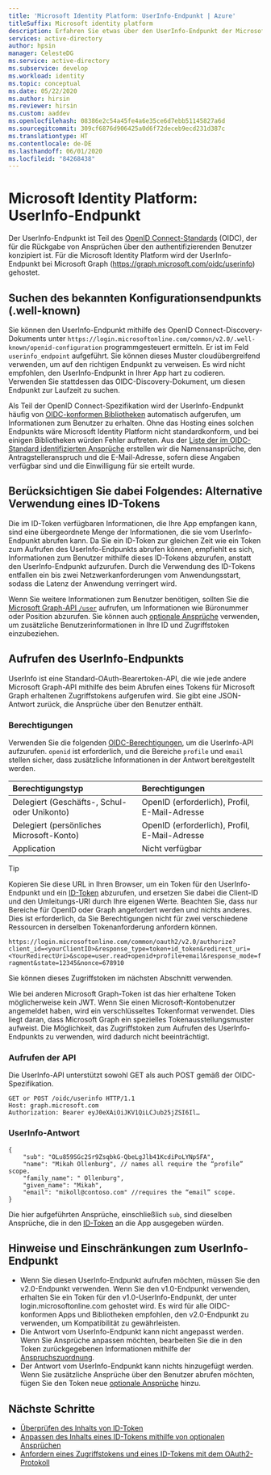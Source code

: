 ```yaml
---
title: 'Microsoft Identity Platform: UserInfo-Endpunkt | Azure'
titleSuffix: Microsoft identity platform
description: Erfahren Sie etwas über den UserInfo-Endpunkt der Microsoft Identity Platform.
services: active-directory
author: hpsin
manager: CelesteDG
ms.service: active-directory
ms.subservice: develop
ms.workload: identity
ms.topic: conceptual
ms.date: 05/22/2020
ms.author: hirsin
ms.reviewer: hirsin
ms.custom: aaddev
ms.openlocfilehash: 08386e2c54a45fe4a6e35ce6d7ebb51145827a6d
ms.sourcegitcommit: 309cf6876d906425a0d6f72deceb9ecd231d387c
ms.translationtype: HT
ms.contentlocale: de-DE
ms.lasthandoff: 06/01/2020
ms.locfileid: "84268438"
---
```

# <a name="microsoft-identity-platform-userinfo-endpoint"></a>Microsoft Identity Platform: UserInfo-Endpunkt

Der UserInfo-Endpunkt ist Teil des [OpenID Connect-Standards](https://openid.net/specs/openid-connect-core-1_0.html#UserInfo) (OIDC), der für die Rückgabe von Ansprüchen über den authentifizierenden Benutzer konzipiert ist.  Für die Microsoft Identity Platform wird der UserInfo-Endpunkt bei Microsoft Graph (https://graph.microsoft.com/oidc/userinfo) gehostet. 

## <a name="find-the-well-known-configuration-endpoint"></a>Suchen des bekannten Konfigurationsendpunkts (.well-known)

Sie können den UserInfo-Endpunkt mithilfe des OpenID Connect-Discovery-Dokuments unter `https://login.microsoftonline.com/common/v2.0/.well-known/openid-configuration` programmgesteuert ermitteln. Er ist im Feld `userinfo_endpoint` aufgeführt. Sie können dieses Muster cloudübergreifend verwenden, um auf den richtigen Endpunkt zu verweisen.  Es wird nicht empfohlen, den UserInfo-Endpunkt in Ihrer App hart zu codieren. Verwenden Sie stattdessen das OIDC-Discovery-Dokument, um diesen Endpunkt zur Laufzeit zu suchen.

Als Teil der OpenID Connect-Spezifikation wird der UserInfo-Endpunkt häufig von [OIDC-konformen Bibliotheken](https://openid.net/developers/certified/) automatisch aufgerufen, um Informationen zum Benutzer zu erhalten.  Ohne das Hosting eines solchen Endpunkts wäre Microsoft Identity Platform nicht standardkonform, und bei einigen Bibliotheken würden Fehler auftreten.  Aus der [Liste der im OIDC-Standard identifizierten Ansprüche](https://openid.net/specs/openid-connect-core-1_0.html#StandardClaims) erstellen wir die Namensansprüche, den Antragstelleranspruch und die E-Mail-Adresse, sofern diese Angaben verfügbar sind und die Einwilligung für sie erteilt wurde.  

## <a name="consider-use-an-id-token-instead"></a>Berücksichtigen Sie dabei Folgendes: Alternative Verwendung eines ID-Tokens

Die im ID-Token verfügbaren Informationen, die Ihre App empfangen kann, sind eine übergeordnete Menge der Informationen, die sie vom UserInfo-Endpunkt abrufen kann.  Da Sie ein ID-Token zur gleichen Zeit wie ein Token zum Aufrufen des UserInfo-Endpunkts abrufen können, empfiehlt es sich, Informationen zum Benutzer mithilfe dieses ID-Tokens abzurufen, anstatt den UserInfo-Endpunkt aufzurufen.  Durch die Verwendung des ID-Tokens entfallen ein bis zwei Netzwerkanforderungen vom Anwendungsstart, sodass die Latenz der Anwendung verringert wird.

Wenn Sie weitere Informationen zum Benutzer benötigen, sollten Sie die [Microsoft Graph-API `/user`](https://docs.microsoft.com/graph/api/user-get) aufrufen, um Informationen wie Büronummer oder Position abzurufen.   Sie können auch [optionale Ansprüche](active-directory-optional-claims.md) verwenden, um zusätzliche Benutzerinformationen in Ihre ID und Zugriffstoken einzubeziehen.

## <a name="calling-the-userinfo-endpoint"></a>Aufrufen des UserInfo-Endpunkts

UserInfo ist eine Standard-OAuth-Bearertoken-API, die wie jede andere Microsoft Graph-API mithilfe des beim Abrufen eines Tokens für Microsoft Graph erhaltenen Zugriffstokens aufgerufen wird. Sie gibt eine JSON-Antwort zurück, die Ansprüche über den Benutzer enthält.

### <a name="permissions"></a>Berechtigungen

Verwenden Sie die folgenden [OIDC-Berechtigungen](v2-permissions-and-consent.md#openid-connect-scopes), um die UserInfo-API aufzurufen. `openid` ist erforderlich, und die Bereiche `profile` und `email` stellen sicher, dass zusätzliche Informationen in der Antwort bereitgestellt werden.

|Berechtigungstyp      | Berechtigungen    |
|:--------------------|:---------------------------------------------------------|
|Delegiert (Geschäfts-, Schul- oder Unikonto) | OpenID (erforderlich), Profil, E-Mail-Adresse |
|Delegiert (persönliches Microsoft-Konto) | OpenID (erforderlich), Profil, E-Mail-Adresse |
|Application | Nicht verfügbar |

> [!TIP]
> Kopieren Sie diese URL in Ihren Browser, um ein Token für den UserInfo-Endpunkt und ein [ID-Token](id-tokens.md) abzurufen, und ersetzen Sie dabei die Client-ID und den Umleitungs-URI durch Ihre eigenen Werte. Beachten Sie, dass nur Bereiche für OpenID oder Graph angefordert werden und nichts anderes.  Dies ist erforderlich, da Sie Berechtigungen nicht für zwei verschiedene Ressourcen in derselben Tokenanforderung anfordern können.
>
> `https://login.microsoftonline.com/common/oauth2/v2.0/authorize?client_id=<yourClientID>&response_type=token+id_token&redirect_uri=<YourRedirectUri>&scope=user.read+openid+profile+email&response_mode=fragment&state=12345&nonce=678910`
>
> Sie können dieses Zugriffstoken im nächsten Abschnitt verwenden.

Wie bei anderen Microsoft Graph-Token ist das hier erhaltene Token möglicherweise kein JWT. Wenn Sie einen Microsoft-Kontobenutzer angemeldet haben, wird ein verschlüsseltes Tokenformat verwendet. Dies liegt daran, dass Microsoft Graph ein spezielles Tokenausstellungsmuster aufweist. Die Möglichkeit, das Zugriffstoken zum Aufrufen des UserInfo-Endpunkts zu verwenden, wird dadurch nicht beeinträchtigt.

### <a name="calling-the-api"></a>Aufrufen der API

Die UserInfo-API unterstützt sowohl GET als auch POST gemäß der OIDC-Spezifikation.

```http
GET or POST /oidc/userinfo HTTP/1.1
Host: graph.microsoft.com
Authorization: Bearer eyJ0eXAiOiJKV1QiLCJub25jZSI6Il…
```

### <a name="userinfo-response"></a>UserInfo-Antwort

```jsonc
{
    "sub": "OLu859SGc2Sr9ZsqbkG-QbeLgJlb41KcdiPoLYNpSFA",
    "name": "Mikah Ollenburg", // names all require the “profile” scope.
    "family_name": " Ollenburg",
    "given_name": "Mikah",
    "email": "mikoll@contoso.com" //requires the “email” scope.
}
```

Die hier aufgeführten Ansprüche, einschließlich `sub`, sind dieselben Ansprüche, die in den [ID-Token](id-tokens.md) an die App ausgegeben würden.  

## <a name="notes-and-caveats-on-the-userinfo-endpoint"></a>Hinweise und Einschränkungen zum UserInfo-Endpunkt

* Wenn Sie diesen UserInfo-Endpunkt aufrufen möchten, müssen Sie den v2.0-Endpunkt verwenden.  Wenn Sie den v1.0-Endpunkt verwenden, erhalten Sie ein Token für den v1.0-UserInfo-Endpunkt, der unter login.microsoftonline.com gehostet wird.  Es wird für alle OIDC-konformen Apps und Bibliotheken empfohlen, den v2.0-Endpunkt zu verwenden, um Kompatibilität zu gewährleisten.
* Die Antwort vom UserInfo-Endpunkt kann nicht angepasst werden.  Wenn Sie Ansprüche anpassen möchten, bearbeiten Sie die in den Token zurückgegebenen Informationen mithilfe der [Anspruchszuordnung]( active-directory-claims-mapping.md).
* Der Antwort vom UserInfo-Endpunkt kann nichts hinzugefügt werden.  Wenn Sie zusätzliche Ansprüche über den Benutzer abrufen möchten, fügen Sie den Token neue [optionale Ansprüche]( active-directory-optional-claims.md) hinzu.

## <a name="next-steps"></a>Nächste Schritte

* [Überprüfen des Inhalts von ID-Token](id-tokens.md)
* [Anpassen des Inhalts eines ID-Tokens mithilfe von optionalen Ansprüchen](active-directory-optional-claims.md)
* [Anfordern eines Zugriffstokens und eines ID-Tokens mit dem OAuth2-Protokoll](v2-protocols-oidc.md)